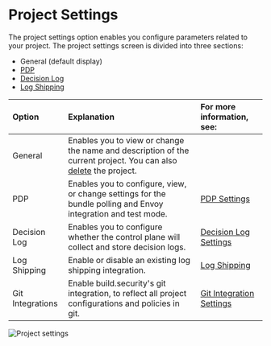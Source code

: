 # Project Settings

The project settings option enables you configure parameters related to your project. The project settings screen is divided into three sections:

* General \(default display\)
* [PDP](pdp-settings.md)
* [Decision Log](decision-log-settings.md)
* [Log Shippin](log-shipping.md)[g](log-shipping.md)

| Option | Explanation | For more information, see: |
| :--- | :--- | :--- |
| General | Enables you to view or change the name and description of the current project.  You can also [delete](../projects/deleting-a-project.md) the project. |  |
| PDP | Enables you to configure, view, or change settings for the bundle polling and Envoy integration and test mode. | [PDP Settings](pdp-settings.md) |
| Decision Log | Enables you to configure whether the control plane will collect and store decision logs. | [Decision Log Settings](decision-log-settings.md) |
| Log Shipping | Enable or disable an existing log shipping integration. | [Log Shipping](log-shipping.md) |
| Git Integrations | Enable build.security's git integration, to reflect all project configurations and policies in git. | [Git Integration Settings](git-integration-settings.md) |

![Project settings](https://files.readme.io/4f88499-projs.PNG)



